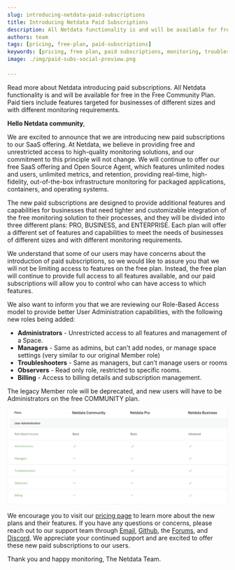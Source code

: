```yaml
---
slug: introducing-netdata-paid-subscriptions
title: Introducing Netdata Paid Subscriptions
description: All Netdata functionality is and will be available for free in the Free Community Plan. Paid tiers include features targeted for businesses of different sizes and with different monitoring requirements.
authors: team
tags: [pricing, free-plan, paid-subscriptions]
keywords: [pricing, free plan, paid subscriptions, monitoring, troubleshoot]
image: ./img/paid-subs-social-preview.png

---
```


Read more about Netdata introducing paid subscriptions. All Netdata functionality is and will be available for free in the Free Community Plan. Paid tiers include features targeted for businesses of different sizes and with different monitoring requirements.

<!--truncate-->
**Hello Netdata community**,

We are excited to announce that we are introducing new paid subscriptions to our SaaS offering. At Netdata, we believe in providing free and unrestricted access to high-quality monitoring solutions, and our commitment to this principle will not change. We will continue to offer our free SaaS offering and Open Source Agent, which features unlimited nodes and users, unlimited metrics, and retention, providing real-time, high-fidelity, out-of-the-box infrastructure monitoring for packaged applications, containers, and operating systems.

The new paid subscriptions are designed to provide additional features and capabilities for businesses that need tighter and customizable integration of the free monitoring solution to their processes, and they will be divided into three different plans: PRO, BUSINESS, and ENTERPRISE. Each plan will offer a different set of features and capabilities to meet the needs of businesses of different sizes and with different monitoring requirements.

We understand that some of our users may have concerns about the introduction of paid subscriptions, so we would like to assure you that we will not be limiting access to features on the free plan. Instead, the free plan will continue to provide full access to all features available, and our paid subscriptions will allow you to control who can have access to which features.

We also want to inform you that we are reviewing our Role-Based Access model to provide better User Administration capabilities, with the following new roles being added:

- **Administrators** - Unrestricted access to all features and management of a Space.
- **Managers** - Same as admins, but can't add nodes, or manage space settings (very similar to our original Member role)
- **Troubleshooters** - Same as managers, but can’t manage users or rooms
- **Observers** - Read only role, restricted to specific rooms.
- **Billing** - Access to billing details and subscription management.

The legacy Member role will be deprecated, and new users will have to be Administrators on the free COMMUNITY plan. 

![image](./img/netdata-user-administration.png)

We encourage you to visit our [pricing page](https://netdata.cloud/pricing) to learn more about the new plans and their features. If you have any questions or concerns, please reach out to our support team through [Email](mailto:info@netdata.cloud), [Github](https://github.com/netdata/netdata/discussions), the [Forums](https://community.netdata.cloud), and [Discord](https://discord.gg/2eduZdSeC7). We appreciate your continued support and are excited to offer these new paid subscriptions to our users.

Thank you and happy monitoring,
The Netdata Team.





